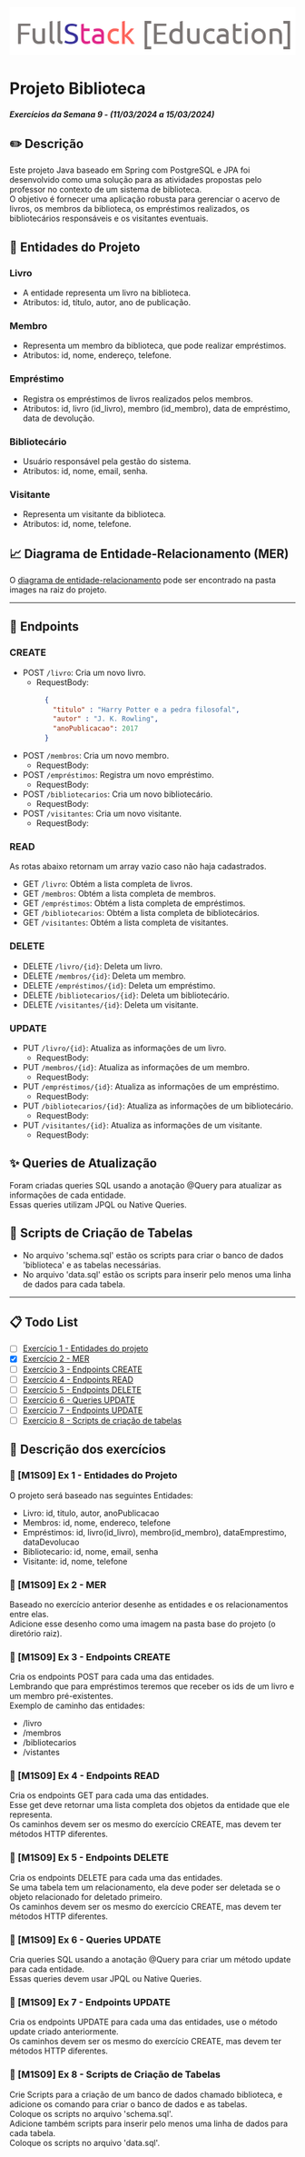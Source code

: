 ![logo](images/logo.png)

# Projeto Biblioteca
#### _Exercícios da Semana 9 - (11/03/2024 a 15/03/2024)_

## ✏️ Descrição
Este projeto Java baseado em Spring com PostgreSQL e JPA foi desenvolvido como uma solução para as atividades propostas 
pelo professor no contexto de um sistema de biblioteca. <br/>
O objetivo é fornecer uma aplicação robusta para gerenciar o acervo de livros, os membros da biblioteca, os empréstimos 
realizados, os bibliotecários responsáveis e os visitantes eventuais. <br/>

## 📌 Entidades do Projeto
### Livro
- A entidade representa um livro na biblioteca.
- Atributos: id, título, autor, ano de publicação.

### Membro
- Representa um membro da biblioteca, que pode realizar empréstimos.
- Atributos: id, nome, endereço, telefone.

### Empréstimo
- Registra os empréstimos de livros realizados pelos membros.
- Atributos: id, livro (id_livro), membro (id_membro), data de empréstimo, data de devolução.

### Bibliotecário
- Usuário responsável pela gestão do sistema.
- Atributos: id, nome, email, senha.

### Visitante
- Representa um visitante da biblioteca.
- Atributos: id, nome, telefone.

## 📈 Diagrama de Entidade-Relacionamento (MER)
O [diagrama de entidade-relacionamento](images/diagrama-mer.png) pode ser encontrado na pasta images na raiz do projeto.

--- 
## 🎯 Endpoints
### CREATE
- POST ```/livro```: Cria um novo livro.
  * RequestBody: 
    ```json
      {
        "titulo" : "Harry Potter e a pedra filosofal",
        "autor" : "J. K. Rowling",
        "anoPublicacao": 2017
      }
    ```
- POST ```/membros```: Cria um novo membro.
   * RequestBody:
  <!-- TODO: Adicionar JSON -->
- POST ```/empréstimos```: Registra um novo empréstimo.
    * RequestBody:
  <!-- TODO: Adicionar JSON -->
- POST ```/bibliotecarios```: Cria um novo bibliotecário.
    * RequestBody:
  <!-- TODO: Adicionar JSON -->
- POST ```/visitantes```: Cria um novo visitante.
    * RequestBody:
  <!-- TODO: Adicionar JSON -->

### READ
As rotas abaixo retornam um array vazio caso não haja cadastrados.
- GET ```/livro```: Obtém a lista completa de livros.
- GET ```/membros```: Obtém a lista completa de membros.
- GET ```/empréstimos```: Obtém a lista completa de empréstimos.
- GET ```/bibliotecarios```: Obtém a lista completa de bibliotecários.
- GET ```/visitantes```: Obtém a lista completa de visitantes.

### DELETE
- DELETE ```/livro/{id}```: Deleta um livro.
- DELETE ```/membros/{id}```: Deleta um membro.
- DELETE ```/empréstimos/{id}```: Deleta um empréstimo.
- DELETE ```/bibliotecarios/{id}```: Deleta um bibliotecário.
- DELETE ```/visitantes/{id}```: Deleta um visitante.

### UPDATE
- PUT ```/livro/{id}```: Atualiza as informações de um livro.
    * RequestBody:
  <!-- TODO: Adicionar JSON -->
- PUT ```/membros/{id}```: Atualiza as informações de um membro.
    * RequestBody:
  <!-- TODO: Adicionar JSON -->
- PUT ```/empréstimos/{id}```: Atualiza as informações de um empréstimo.
    * RequestBody:
  <!-- TODO: Adicionar JSON -->
- PUT ```/bibliotecarios/{id}```: Atualiza as informações de um bibliotecário.
    * RequestBody:
  <!-- TODO: Adicionar JSON -->
- PUT ```/visitantes/{id}```: Atualiza as informações de um visitante.
    * RequestBody:
  <!-- TODO: Adicionar JSON -->

## ✨ Queries de Atualização
Foram criadas queries SQL usando a anotação @Query para atualizar as informações de cada entidade. <br/>
Essas queries utilizam JPQL ou Native Queries. <br/>

## 🚀 Scripts de Criação de Tabelas
- No arquivo 'schema.sql' estão os scripts para criar o banco de dados 'biblioteca' e as tabelas necessárias.
- No arquivo 'data.sql' estão os scripts para inserir pelo menos uma linha de dados para cada tabela.
<!-- TODO: Adicionar link para schema.sql e data.sql -->

--- 
## 📋 Todo List
- [ ] [Exercício 1 - Entidades do projeto](#-m1s09-ex-1---entidades-do-projeto)
- [x] [Exercício 2 - MER](#-m1s09-ex-2---mer)
- [ ] [Exercício 3 - Endpoints CREATE](#-m1s09-ex-3---endpoints-create)
- [ ] [Exercício 4 - Endpoints READ](#-m1s09-ex-4---endpoints-read)
- [ ] [Exercício 5 - Endpoints DELETE](#-m1s09-ex-5---endpoints-delete)
- [ ] [Exercício 6 - Queries UPDATE](#-m1s09-ex-6---queries-update)
- [ ] [Exercício 7 - Endpoints UPDATE](#-m1s09-ex-7---endpoints-update)
- [ ] [Exercício 8 - Scripts de criação de tabelas](#-m1s09-ex-8---scripts-de-criação-de-tabelas)

## 📂 Descrição dos exercícios
### 📖 [M1S09] Ex 1 - Entidades do Projeto
O projeto será baseado nas seguintes Entidades:

- Livro: id, titulo, autor, anoPublicacao
- Membros: id, nome, endereco, telefone
- Empréstimos: id, livro(id_livro), membro(id_membro), dataEmprestimo, dataDevolucao
- Bibliotecario: id, nome, email, senha
- Visitante: id, nome, telefone

### 📖 [M1S09] Ex 2 - MER
Baseado no exercício anterior desenhe as entidades e os relacionamentos entre elas. <br/>
Adicione esse desenho como uma imagem na pasta base do projeto (o diretório raiz).<br/>

### 📖 [M1S09] Ex 3 - Endpoints CREATE
Cria os endpoints POST para cada uma das entidades. <br/>
Lembrando que para empréstimos teremos que receber os ids de um livro e um membro pré-existentes. <br/>
Exemplo de caminho das entidades:

- /livro
- /membros
- /bibliotecarios
- /vistantes

### 📖 [M1S09] Ex 4 - Endpoints READ
Cria os endpoints GET para cada uma das entidades. <br/>
Esse get deve retornar uma lista completa dos objetos da entidade que ele representa. <br/>
Os caminhos devem ser os mesmo do exercício CREATE, mas devem ter métodos HTTP diferentes. <br/>

### 📖 [M1S09] Ex 5 - Endpoints DELETE
Cria os endpoints DELETE para cada uma das entidades. <br/>
Se uma tabela tem um relacionamento, ela deve poder ser deletada se o objeto relacionado for deletado primeiro. <br/>
Os caminhos devem ser os mesmo do exercício CREATE, mas devem ter métodos HTTP diferentes. <br/>

### 📖 [M1S09] Ex 6 - Queries UPDATE
Cria queries SQL usando a anotação @‌Query para criar um método update para cada entidade. <br/>
Essas queries devem usar JPQL ou Native Queries. <br/>

### 📖 [M1S09] Ex 7 - Endpoints UPDATE
Cria os endpoints UPDATE para cada uma das entidades, use o método update criado anteriormente. <br/>
Os caminhos devem ser os mesmo do exercício CREATE, mas devem ter métodos HTTP diferentes. <br/>

### 📖 [M1S09] Ex 8 - Scripts de Criação de Tabelas
Crie Scripts para a criação de um banco de dados chamado biblioteca, e adicione os comando para criar o banco de dados e as tabelas.<br/> 
Coloque os scripts no arquivo 'schema.sql'.<br/>
Adicione também scripts para inserir pelo menos uma linha de dados para cada tabela.<br/> 
Coloque os scripts no arquivo 'data.sql'.<br/>